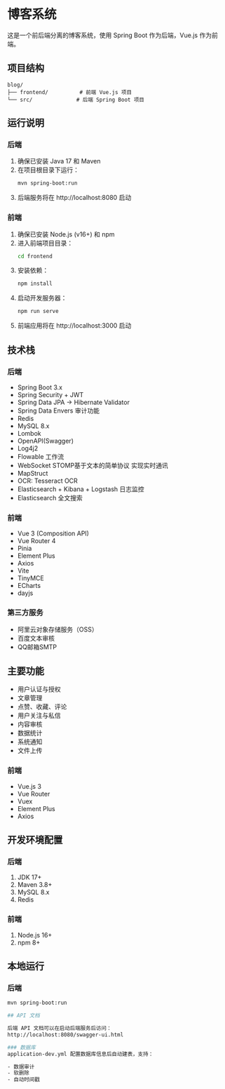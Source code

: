 # 博客系统

这是一个前后端分离的博客系统，使用 Spring Boot 作为后端，Vue.js 作为前端。

## 项目结构

```
blog/
├── frontend/          # 前端 Vue.js 项目
└── src/              # 后端 Spring Boot 项目
```

## 运行说明

### 后端

1. 确保已安装 Java 17 和 Maven
2. 在项目根目录下运行：
   ```bash
   mvn spring-boot:run
   ```
3. 后端服务将在 http://localhost:8080 启动

### 前端

1. 确保已安装 Node.js (v16+) 和 npm
2. 进入前端项目目录：
   ```bash
   cd frontend
   ```
3. 安装依赖：
   ```bash
   npm install
   ```
4. 启动开发服务器：
   ```bash
   npm run serve
   ```
5. 前端应用将在 http://localhost:3000 启动

## 技术栈

### 后端
- Spring Boot 3.x
- Spring Security + JWT
- Spring Data JPA -> Hibernate Validator
- Spring Data Envers 审计功能
- Redis
- MySQL 8.x
- Lombok
- OpenAPI(Swagger)
- Log4j2
- Flowable 工作流
- WebSocket STOMP基于文本的简单协议 实现实时通讯
- MapStruct
- OCR: Tesseract OCR
- Elasticsearch + Kibana + Logstash 日志监控
- Elasticsearch 全文搜索

### 前端
- Vue 3 (Composition API)
- Vue Router 4
- Pinia
- Element Plus
- Axios
- Vite
- TinyMCE
- ECharts
- dayjs


### 第三方服务
- 阿里云对象存储服务（OSS）
- 百度文本审核
- QQ邮箱SMTP

## 主要功能

- 用户认证与授权
- 文章管理
- 点赞、收藏、评论
- 用户关注与私信
- 内容审核
- 数据统计
- 系统通知
- 文件上传

### 前端
- Vue.js 3
- Vue Router
- Vuex
- Element Plus
- Axios

## 开发环境配置

### 后端
1. JDK 17+
2. Maven 3.8+
3. MySQL 8.x
4. Redis

### 前端
1. Node.js 16+
2. npm 8+

## 本地运行

### 后端
```bash
mvn spring-boot:run

## API 文档

后端 API 文档可以在启动后端服务后访问：
http://localhost:8080/swagger-ui.html 

### 数据库
application-dev.yml 配置数据库信息后自动建表，支持：

- 数据审计
- 软删除
- 自动时间戳